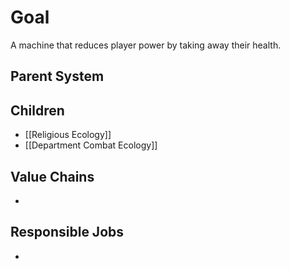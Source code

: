 # Goal
A machine that reduces player power by taking away their health.
## Parent System

## Children
- [[Religious Ecology]]
- [[Department Combat Ecology]]

## Value Chains
- 
## Responsible Jobs
-